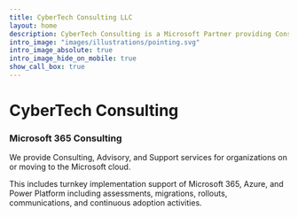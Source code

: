 ```yaml
---
title: CyberTech Consulting LLC
layout: home
description: CyberTech Consulting is a Microsoft Partner providing Consulting for Change Management, Adoption, Implementation, Configuration, Rollout, and Design.
intro_image: "images/illustrations/pointing.svg"
intro_image_absolute: true
intro_image_hide_on_mobile: true
show_call_box: true
---
```


# CyberTech Consulting
### Microsoft 365 Consulting


We provide Consulting, Advisory, and Support services for organizations on or moving to the Microsoft cloud. 

This includes turnkey implementation support of Microsoft 365, Azure, and Power Platform including assessments, migrations, rollouts, communications, and continuous adoption activities. 
